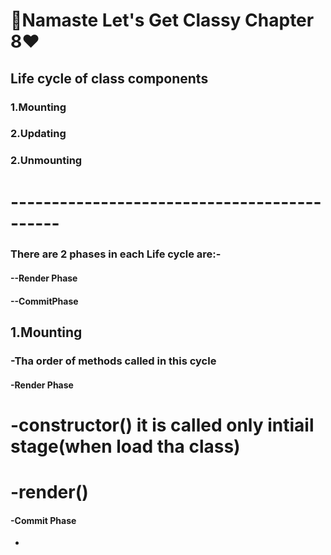 # 🚀Namaste Let's Get Classy Chapter 8❤️
## Life cycle of class components   
### 1.Mounting 
### 2.Updating
### 2.Unmounting
# --------------------------------------------
### There are 2 phases in each Life cycle are:-
#### --Render Phase 
#### --CommitPhase 

## 1.Mounting
### -Tha order of methods called in this cycle 
#### -Render Phase
# -constructor() it is called only intiail stage(when load tha class)
# -render() 
#### -Commit Phase 
-

